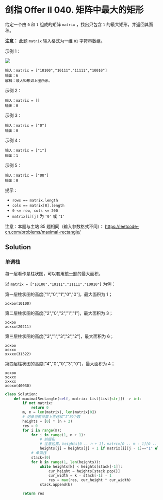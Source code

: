 # 剑指 Offer II 040. 矩阵中最大的矩形

给定一个由 `0` 和 `1` 组成的矩阵 `matrix` ，找出只包含 `1` 的最大矩形，并返回其面积。

**注意：** 此题 `matrix` 输入格式为一维 `01` 字符串数组。

示例 1：

![](https://assets.leetcode.com/uploads/2020/09/14/maximal.jpg)

```
输入：matrix = ["10100","10111","11111","10010"]
输出：6
解释：最大矩形如上图所示。
```

示例 2：

```
输入：matrix = []
输出：0
```

示例 3：

```
输入：matrix = ["0"]
输出：0
```

示例 4：

```
输入：matrix = ["1"]
输出：1
```

示例 5：

```
输入：matrix = ["00"]
输出：0
```

提示：

-   `rows == matrix.length`
-   `cols == matrix[0].length`
-   `0 <= row, cols <= 200`
-   `matrix[i][j]` 为 `'0'` 或 `'1'`

注意：本题与主站 85 题相同（输入参数格式不同）： https://leetcode-cn.com/problems/maximal-rectangle/

## Solution

### 单调栈

每一层看作是柱状图，可以套用[前一题](https://leetcode-cn.com/problems/0ynMMM/)的最大面积。

以 `matrix = ["10100","10111","11111","10010"]` 为例：

第一层柱状图的高度["1","0","1","0","0"]，最大面积为 1；

```
xoxoo(10100)
```

第二层柱状图的高度["2","0","2","1","1"]，最大面积为 3；

```
xoxoo
xoxxx(20211)
```

第三层柱状图的高度["3","1","3","2","2"]，最大面积为 6；

```
xoxoo
xoxxx
xxxxx(31322)
```

第四层柱状图的高度["4","0","0","3","0"]，最大面积为 4；

```
xoxoo
xoxxx
xxxxx
xooxo(40030)
```

```python
class Solution:
    def maximalRectangle(self, matrix: List[List[str]]) -> int:
        if not matrix:
            return 0
        m, n = len(matrix), len(matrix[0])
        # 记录当前位置上方连续“1”的个数
        heights = [0] * (n + 2)
        res = 0
        for i in range(m):
            for j in range(1, n + 1):
                # 前缀和
                # 注意边界，heights[0 .. n + 1]，matrix[0 .. m - 1][0 .. n - 1]
                heights[j] = heights[j] + 1 if matrix[i][j - 1]=="1" else 0
            # 单调栈
            stack=[0]
            for k in range(1, len(heights)):
                while heights[k] < heights[stack[-1]]:
                    cur_height = heights[stack.pop()]
                    cur_width = k - stack[-1] - 1
                    res = max(res, cur_height * cur_width)
                stack.append(k)

        return res
```
